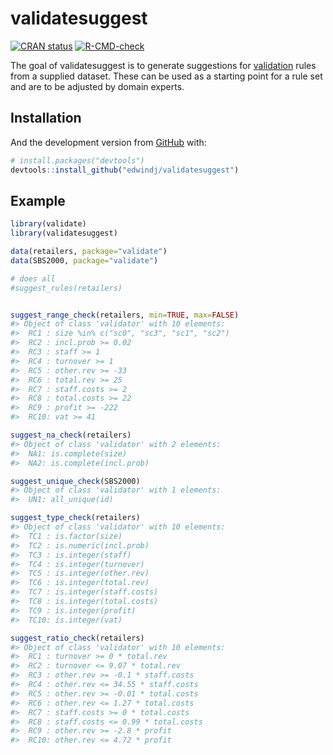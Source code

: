 
<!-- README.md is generated from README.Rmd. Please edit that file -->

# validatesuggest

<!-- badges: start -->

[![CRAN
status](https://www.r-pkg.org/badges/version/validatesuggest)](https://CRAN.R-project.org/package=validatesuggest)
[![R-CMD-check](https://github.com/edwindj/validatesuggest/workflows/R-CMD-check/badge.svg)](https://github.com/edwindj/validatesuggest/actions)
<!-- badges: end -->

The goal of validatesuggest is to generate suggestions for
[validation](https://CRAN.R-project.org/package=validate) rules from a
supplied dataset. These can be used as a starting point for a rule set
and are to be adjusted by domain experts.

## Installation

And the development version from [GitHub](https://github.com/) with:

``` r
# install.packages("devtools")
devtools::install_github("edwindj/validatesuggest")
```

## Example

``` r
library(validate)
library(validatesuggest)

data(retailers, package="validate")
data(SBS2000, package="validate")

# does all
#suggest_rules(retailers)


suggest_range_check(retailers, min=TRUE, max=FALSE)
#> Object of class 'validator' with 10 elements:
#>  RC1 : size %in% c("sc0", "sc3", "sc1", "sc2")
#>  RC2 : incl.prob >= 0.02
#>  RC3 : staff >= 1
#>  RC4 : turnover >= 1
#>  RC5 : other.rev >= -33
#>  RC6 : total.rev >= 25
#>  RC7 : staff.costs >= 2
#>  RC8 : total.costs >= 22
#>  RC9 : profit >= -222
#>  RC10: vat >= 41

suggest_na_check(retailers)
#> Object of class 'validator' with 2 elements:
#>  NA1: is.complete(size)
#>  NA2: is.complete(incl.prob)

suggest_unique_check(SBS2000)
#> Object of class 'validator' with 1 elements:
#>  UN1: all_unique(id)

suggest_type_check(retailers)
#> Object of class 'validator' with 10 elements:
#>  TC1 : is.factor(size)
#>  TC2 : is.numeric(incl.prob)
#>  TC3 : is.integer(staff)
#>  TC4 : is.integer(turnover)
#>  TC5 : is.integer(other.rev)
#>  TC6 : is.integer(total.rev)
#>  TC7 : is.integer(staff.costs)
#>  TC8 : is.integer(total.costs)
#>  TC9 : is.integer(profit)
#>  TC10: is.integer(vat)

suggest_ratio_check(retailers)
#> Object of class 'validator' with 10 elements:
#>  RC1 : turnover >= 0 * total.rev
#>  RC2 : turnover <= 9.07 * total.rev
#>  RC3 : other.rev >= -0.1 * staff.costs
#>  RC4 : other.rev <= 34.55 * staff.costs
#>  RC5 : other.rev >= -0.01 * total.costs
#>  RC6 : other.rev <= 1.27 * total.costs
#>  RC7 : staff.costs >= 0 * total.costs
#>  RC8 : staff.costs <= 0.99 * total.costs
#>  RC9 : other.rev >= -2.8 * profit
#>  RC10: other.rev <= 4.72 * profit
```
